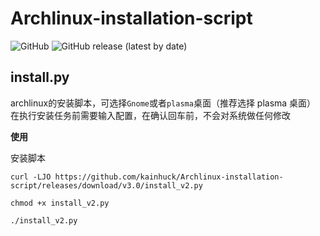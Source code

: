 # Archlinux-installation-script

![GitHub](https://img.shields.io/github/license/kainhuck/Archlinux-installation-script?style=for-the-badge) ![GitHub release (latest by date)](https://img.shields.io/github/v/release/kainhuck/Archlinux-installation-script?style=for-the-badge)

## install.py

archlinux的安装脚本，可选择`Gnome`或者`plasma`桌面（推荐选择 plasma 桌面）
在执行安装任务前需要输入配置，在确认回车前，不会对系统做任何修改

**使用**

安装脚本

```shell
curl -LJO https://github.com/kainhuck/Archlinux-installation-script/releases/download/v3.0/install_v2.py

chmod +x install_v2.py

./install_v2.py
```